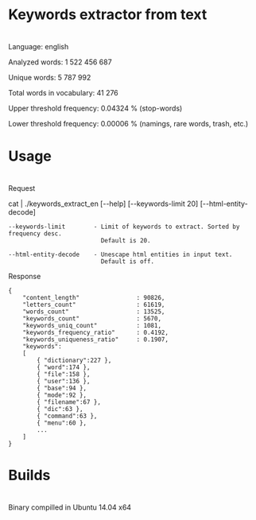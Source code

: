 #
# Keywords extractor from text
#

Language: english

Analyzed words: 1 522 456 687

Unique words: 5 787 992

Total words in vocabulary: 41 276

Upper threshold frequency: 0.04324 % (stop-words)

Lower threshold frequency: 0.00006 % (namings, rare words, trash, etc.)

#
# Usage
#

Request

cat <text-file> | ./keywords_extract_en [--help] [--keywords-limit 20] [--html-entity-decode]

    --keywords-limit        - Limit of keywords to extract. Sorted by frequency desc. 
                              Default is 20.

    --html-entity-decode    - Unescape html entities in input text. 
                              Default is off.

Response

    {
        "content_length"                : 90826,
        "letters_count"                 : 61619,
        "words_count"                   : 13525,
        "keywords_count"                : 5670,
        "keywords_uniq_count"           : 1081,
        "keywords_frequency_ratio"      : 0.4192,
        "keywords_uniqueness_ratio"     : 0.1907,
        "keywords":
        [
            { "dictionary":227 },
            { "word":174 },
            { "file":158 },
            { "user":136 },
            { "base":94 },
            { "mode":92 },
            { "filename":67 },
            { "dic":63 },
            { "command":63 },
            { "menu":60 },
            ...
        ]
    }

#
# Builds
#

Binary compilled in Ubuntu 14.04 x64
